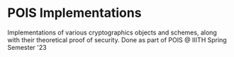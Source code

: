 # POIS Implementations
Implementations of various cryptographics objects and schemes, along with their theoretical proof of security. Done as part of POIS @ IIITH Spring Semester '23
